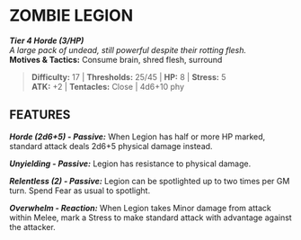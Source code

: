 # ZOMBIE LEGION

***Tier 4 Horde (3/HP)***  
*A large pack of undead, still powerful despite their rotting flesh.*  
**Motives & Tactics:** Consume brain, shred flesh, surround

> **Difficulty:** 17 | **Thresholds:** 25/45 | **HP:** 8 | **Stress:** 5  
> **ATK:** +2 | **Tentacles:** Close | 4d6+10 phy  

## FEATURES

***Horde (2d6+5) - Passive:*** When Legion has half or more HP marked, standard attack deals 2d6+5 physical damage instead.

***Unyielding - Passive:*** Legion has resistance to physical damage.

***Relentless (2) - Passive:*** Legion can be spotlighted up to two times per GM turn. Spend Fear as usual to spotlight.

***Overwhelm - Reaction:*** When Legion takes Minor damage from attack within Melee, mark a Stress to make standard attack with advantage against the attacker.
